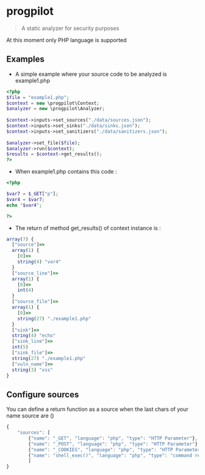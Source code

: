 # progpilot
> A static analyzer for security purposes

At this moment only PHP language is supported

## Examples
- A simple example where your source code to be analyzed is example1.php
```php
<?php
$file = "example1.php";
$context = new \progpilot\Context;
$analyzer = new \progpilot\Analyzer;
		
$context->inputs->set_sources("./data/sources.json");
$context->inputs->set_sinks("./data/sinks.json");
$context->inputs->set_sanitizers("./data/sanitizers.json");
		
$analyzer->set_file($file);
$analyzer->run($context);
$results = $context->get_results();
?>	
```
- When example1.php contains this code :
```php
<?php

$var7 = $_GET["p"];
$var4 = $var7;
echo "$var4";

?>	
```
- The return of method get_results() of context instance is :
```javascript
array(7) {
  ["source"]=>
  array(1) {
    [0]=>
    string(4) "var4"
  }
  ["source_line"]=>
  array(1) {
    [0]=>
    int(4)
  }
  ["source_file"]=>
  array(1) {
    [0]=>
    string(27) "./example1.php"
  }
  ["sink"]=>
  string(4) "echo"
  ["sink_line"]=>
  int(5)
  ["sink_file"]=>
  string(27) "./example1.php"
  ["vuln_name"]=>
  string(3) "xss"
}
```


## Configure sources
You can define a return function as a source when the last chars of your name source are ()
```javascript
{
    "sources": [
        {"name": "_GET", "language": "php", "type": "HTTP Parameter"},
        {"name": "_POST", "language": "php", "type": "HTTP Parameter"},
        {"name": "_COOKIES", "language": "php", "type": "HTTP Parameter"},
        {"name": "shell_exec()", "language": "php", "type": "command return"}
		]
}
```
